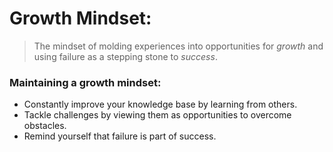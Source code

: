 # Growth Mindset:

> The mindset of molding experiences into opportunities for *growth* and using failure as a stepping stone to *success*. 


### Maintaining a growth mindset: 

- Constantly improve your knowledge base by learning from others. 
- Tackle challenges by viewing them as opportunities to overcome obstacles. 
- Remind yourself that failure is part of success. 
